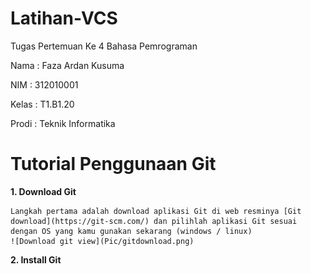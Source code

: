 # Latihan-VCS
Tugas Pertemuan Ke 4 Bahasa Pemrograman

Nama    : Faza Ardan Kusuma

NIM     : 312010001

Kelas   : T1.B1.20

Prodi   : Teknik Informatika

# Tutorial Penggunaan Git

**1. Download Git**
   
    Langkah pertama adalah download aplikasi Git di web resminya [Git download](https://git-scm.com/) dan pilihlah aplikasi Git sesuai dengan OS yang kamu gunakan sekarang (windows / linux)
    ![Download git view](Pic/gitdownload.png)

 **2. Install Git**
    
